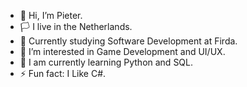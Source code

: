 - 👋 Hi, I’m Pieter.
- 🏳️ I live in the Netherlands.
- 🏫 Currently studying Software Development at Firda.
- 👀 I’m interested in Game Development and UI/UX.
- 🌱 I am currently learning Python and SQL.
- ⚡ Fun fact: I Like C#.

<!---
yoshiappel/yoshiappel is a ✨ special ✨ repository because its `README.md` (this file) appears on your GitHub profile.
You can click the Preview link to take a look at your changes.
--->
